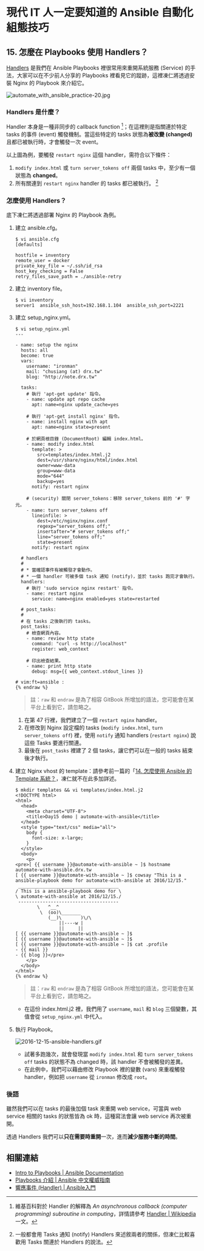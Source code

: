 # 現代 IT 人一定要知道的 Ansible 自動化組態技巧

## 15. 怎麼在 Playbooks 使用 Handlers？

[Handlers][playbooks_handlers] 是我們在 Ansible Playbooks 裡很常用來重開系統服務 (Service) 的手法，大家可以在不少前人分享的 Playbooks 裡看見它的蹤跡，這裡凍仁將透過安裝 Nginx 的 Playbook 來介紹它。

[playbooks_handlers]: http://docs.ansible.com/ansible/playbooks_intro.html#handlers-running-operations-on-change

![automate_with_ansible_practice-20.jpg](imgs/automate_with_ansible_practice-20.jpg)


### Handlers 是什麼？

Handler 本身是一種非同步的 callback function [^1]；在這裡則是指關連於特定 tasks 的事件 (event) 觸發機制。當這些特定的 tasks 狀態為**被改變 (changed)** 且都已被執行時，才會觸發一次 event。

以上圖為例，要觸發 `restart nginx` 這個 handler，需符合以下條件：

1. `modify index.html` 或 `turn server_tokens off` 兩個 tasks 中，至少有一個狀態為 **changed**。
1. 所有關連到 `restart nginx` handler 的 tasks 都已被執行。 [^2]


### 怎麼使用 Handlers？

底下凍仁將透過部署 Nginx 的 Playbook 為例。

1. 建立 ansible.cfg。

   ```
   $ vi ansible.cfg
   [defaults]

   hostfile = inventory
   remote_user = docker
   private_key_file = ~/.ssh/id_rsa
   host_key_checking = False
   retry_files_save_path = ./ansible-retry
   ```

1. 建立 inventory file。

   ```
   $ vi inventory
   server1  ansible_ssh_host=192.168.1.104  ansible_ssh_port=2221
   ```

1. 建立 setup_nginx.yml。

   ``` {% raw %}
   $ vi setup_nginx.yml
   ---

   - name: setup the nginx
     hosts: all
     become: true
     vars:
       username: "ironman"
       mail: "chusiang (at) drx.tw"
       blog: "http://note.drx.tw"

     tasks:
       # 執行 'apt-get update' 指令。
       - name: update apt repo cache
         apt: name=nginx update_cache=yes

       # 執行 'apt-get install nginx' 指令。
       - name: install nginx with apt
         apt: name=nginx state=present

       # 於網頁根目錄 (DocumentRoot) 編輯 index.html。
       - name: modify index.html
         template: >
           src=templates/index.html.j2
           dest=/usr/share/nginx/html/index.html
           owner=www-data
           group=www-data
           mode="644"
           backup=yes
         notify: restart nginx

       # (security) 關閉 server_tokens：移除 server_tokens 前的 '#' 字元。
       - name: turn server_tokens off
         lineinfile: >
           dest=/etc/nginx/nginx.conf
           regexp="server_tokens off;"
           insertafter="# server_tokens off;"
           line="server_tokens off;"
           state=present
         notify: restart nginx

     # handlers 
     #
     # * 當確認事件有被觸發才會動作。
     # * 一個 handler 可被多個 task 通知 (notify)，並於 tasks 跑完才會執行。
     handlers:
       # 執行 'sudo service nginx restart' 指令。
       - name: restart nginx
         service: name=nginx enabled=yes state=restarted

     # post_tasks:
     #
     # 在 tasks 之後執行的 tasks。
     post_tasks:
       # 檢查網頁內容。
       - name: review http state
         command: "curl -s http://localhost"
         register: web_context

       # 印出檢查結果。
       - name: print http state
         debug: msg={{ web_context.stdout_lines }}

   # vim:ft=ansible :
   {% endraw %}
   ```
   
   > 註：`raw` 和 `endraw` 是為了相容 GitBook 所增加的語法，您可能會在某平台上看到它，請忽略之。

   1. 在第 47 行裡，我們建立了一個 `restart nginx` handler。
   1. 在修改到 Nginx 設定檔的 tasks (`modify index.html`, `turn server_tokens off`) 裡，使用 `notify` 通知 handlers (`restart nginx`) 說這些 Tasks 要進行關連。
   1. 最後在 `post_tasks` 裡建了 2 個 tasks，讓它們可以在一般的 tasks 結束後才執行。

1. 建立 Nginx vhost 的 template：請參考前一篇的「[14. 怎麼使用 Ansible 的 Template 系統？](14.how-to-use-the-ansible-template-system.md)，凍仁就不在此多加詳述。

   ``` {% raw %}
   $ mkdir templates && vi templates/index.html.j2
   <!DOCTYPE html>
   <html>
     <head>
       <meta charset="UTF-8">
       <title>Day15 demo | automate-with-ansible</title>
     </head>
     <style type="text/css" media="all">
       body {
         font-size: x-large;
       }
     </style>
     <body>
       <p>
   <pre>[ {{ username }}@automate-with-ansible ~ ]$ hostname
   automate-with-ansible.drx.tw
   [ {{ username }}@automate-with-ansible ~ ]$ cowsay "This is a ansible-playbook demo for automate-with-ansible at 2016/12/15."
    _____________________________________
   / This is a ansible-playbook demo for \
   \ automate-with-ansible at 2016/12/15./
    -------------------------------------
           \   ^__^
            \  (oo)\_______
               (__)\       )\/\
                   ||----w |
                   ||     ||
   [ {{ username }}@automate-with-ansible ~ ]$
   [ {{ username }}@automate-with-ansible ~ ]$
   [ {{ username }}@automate-with-ansible ~ ]$ cat .profile
   - {{ mail }}
   - {{ blog }}</pre>
       </p>
     </body>
   </html>
   {% endraw %}
   ```
   
   > 註：`raw` 和 `endraw` 是為了相容 GitBook 所增加的語法，您可能會在某平台上看到它，請忽略之。

   - 在這份 index.html.j2 裡，我們用了 `username`, `mail` 和 `blog` 三個變數，其值會從 `setup_nginx.yml` 中代入。

1. 執行 Playbook。

   ![2016-12-15-ansible-handlers.gif](imgs/2016-12-15-ansible-handlers.gif)

   - 試著多跑幾次，就會發現當 `modify index.html` 和 `turn server_tokens off` tasks 的狀態不為 changed 時，該 handler 不會被觸發的差異。
   - 在此例中，我們可以藉由修改 Playbook 裡的變數 (vars) 來重複觸發 handler，例如把 `username` 從 `ironman` 修改成 `root`。


### 後語

雖然我們可以在 tasks 的最後加個 task 來重開 web service，可當與 web service 相關的 tasks 的狀態皆為 ok 時，這種寫法會讓 web service 再次被重開。

透過 Handlers 我們可以**只在需要時重開**一次，進而**減少服務中斷的時間**。


## 相關連結

- [Intro to Playbooks | Ansible Documentation](http://docs.ansible.com/ansible/playbooks_intro.html)
- [Playbooks 介紹 | Ansible 中文權威指南](http://ansible-tran.readthedocs.io/en/latest/docs/playbooks_intro.html)
- [響應事件 (Handler) | Ansible入門](https://ansible-book.gitbooks.io/ansible-first-book/content/handler.html)


[^1]: 維基百科對於 Handler 的解釋為 *An asynchronous callback (computer programming) subroutine in computing*，詳情請參考 [Handler | Wikipedia](https://en.wikipedia.org/wiki/Handler) 一文。

[^2]: 一般都會用 Tasks 通知 (notify) Handlers 來述敘兩者的關係，但凍仁比較喜歡用 Tasks 關連於 Handlers 的說法。
